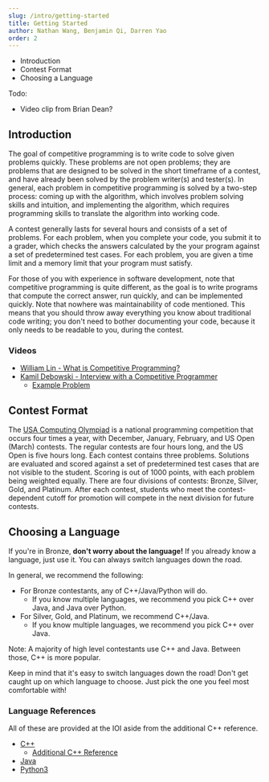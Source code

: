 ```yaml
---
slug: /intro/getting-started
title: Getting Started
author: Nathan Wang, Benjamin Qi, Darren Yao
order: 2
---
```


 - Introduction
 - Contest Format
 - Choosing a Language

<!-- END DESCRIPTION -->


Todo:

  - Video clip from Brian Dean?

## Introduction

The goal of competitive programming is to write code to solve given problems quickly. These problems are not open problems; they are problems that are designed to be solved in the short timeframe of a contest, and have already been solved by the problem writer(s) and tester(s). In general, each problem in competitive programming is solved by a two-step process: coming up with the algorithm, which involves problem solving skills and intuition, and implementing the algorithm, which requires programming skills to translate the algorithm into working code.

A contest generally lasts for several hours and consists of a set of problems. For each problem, when you complete your code, you submit it to a grader, which checks the answers calculated by the your program against a set of predetermined test cases. For each problem, you are given a time limit and a memory limit that your program must satisfy.

For those of you with experience in software development, note that competitive programming is quite different, as the goal is to write programs that compute the correct answer, run quickly, and can be implemented quickly. Note that nowhere was maintainability of code mentioned. This means that you should throw away everything you know about traditional code writing; you don't need to bother documenting your code, because it only needs to be readable to you, during the contest.

### Videos

 - [William Lin - What is Competitive Programming?](https://www.youtube.com/watch?time_continue=1&v=ueNT-w7Oluw)
 - [Kamil Debowski - Interview with a Competitive Programmer](https://www.youtube.com/watch?v=F4rykKLcduI)
   - [Example Problem](https://open.kattis.com/contests/mcpc19open/problems/basketballoneonone)

## Contest Format

The [USA Computing Olympiad](http://www.usaco.org/index.php?page=contests) is a national programming competition that occurs four times a year, with December, January, February, and US Open (March) contests. The regular contests are four hours long, and the US Open is five hours long. Each contest contains three problems. Solutions are evaluated and scored against a set of predetermined test cases that are not visible to the student. Scoring is out of 1000 points, with each problem being weighted equally. There are four divisions of contests: Bronze, Silver, Gold, and Platinum. After each contest, students who meet the contest-dependent cutoff for promotion will compete in the next division for future contests.

## Choosing a Language

If you're in Bronze, **don't worry about the language!** If you already know a language, just use it. You can always switch languages down the road.

In general, we recommend the following:

- For Bronze contestants, any of C++/Java/Python will do.
  - If you know multiple languages, we recommend you pick C++ over Java, and Java over Python.
- For Silver, Gold, and Platinum, we recommend C++/Java.
  - If you know multiple languages, we recommend you pick C++ over Java.

Note: A majority of high level contestants use C++ and Java. Between those, C++ is more popular.

Keep in mind that it's easy to switch languages down the road! Don't get caught up on which language to choose. Just pick the one you feel most comfortable with!

### Language References

All of these are provided at the IOI aside from the additional C++ reference.

 - [C++](https://en.cppreference.com/w/)
   - [Additional C++ Reference](http://www.cplusplus.com/)
 - [Java](https://docs.oracle.com/javase/8/docs/api/overview-summary.html)
 - [Python3](https://docs.python.org/3/reference/)
